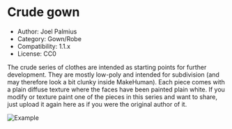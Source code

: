# Crude gown

* Author: Joel Palmius
* Category: Gown/Robe
* Compatibility: 1.1.x
* License: CC0

The crude series of clothes are intended as starting points for further development. They are mostly low-poly and intended for subdivision (and may therefore look a bit clunky inside MakeHuman). Each piece comes with a plain diffuse texture where the faces have been painted plain white. If you modify or texture paint one of the pieces in this series and want to share, just upload it again here as if you were the original author of it.

![Example](crudegown-screenshot.png)

